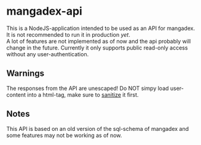 # mangadex-api
This is a NodeJS-application intended to be used as an API for mangadex.  
It is not recommended to run it in production *yet*.  
A lot of features are not implemented as of now and the api probably will change in the future.
Currently it only supports public read-only access without any user-authentication.

## Warnings
The responses from the API are unescaped! Do NOT simpy load user-content into a html-tag, make sure to [sanitize](https://github.com/yahoo/xss-filters) it first.

## Notes
This API is based on an old version of the sql-schema of mangadex and some features may not be working as of now.
